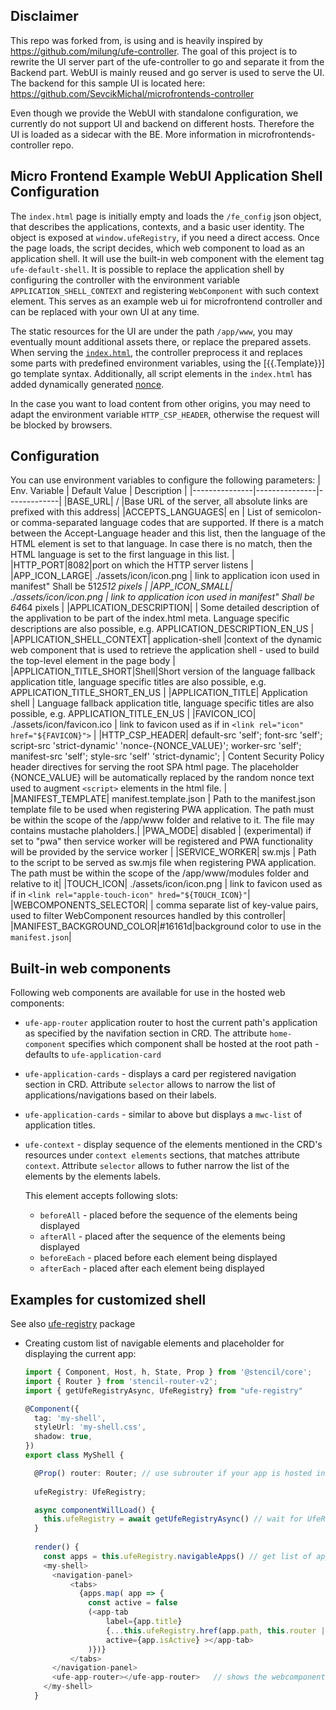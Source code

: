 ## Disclaimer
This repo was forked from, is using and is heavily inspired by https://github.com/milung/ufe-controller.
The goal of this project is to rewrite the UI server part of the ufe-controller to go and separate it from the Backend part.
WebUI is mainly reused and go server is used to serve the UI.
The backend for this sample UI is located here: https://github.com/SevcikMichal/microfrontends-controller

Even though we provide the WebUI with standalone configuration, we currently do not support UI and backend on different hosts. Therefore the UI is loaded as a sidecar with the BE. More information in microfrontends-controller repo.

## Micro Frontend Example WebUI Application Shell Configuration

The `index.html` page is initially empty and loads the `/fe_config` json object, that describes the applications, contexts, and a basic user identity. The object is exposed at `window.ufeRegistry`, if you need a direct access. Once the page loads, the script decides, which web component to load as an application shell. It will use the built-in web component with the element tag `ufe-default-shell`. It is possible to replace the application shell by configuring the  controller with the environment variable `APPLICATION_SHELL_CONTEXT` and registering `WebComponent` with  such context element. This serves as an example web ui for microfrontend controller and can be replaced with your own UI at any time.

The static resources for the UI are under the path `/app/www`, you may eventually mount additional assets there, or replace the prepared assets. When serving the [`index.html`](./web-ui/src/index.html), the controller preprocess it and replaces some parts with predefined environment variables, using the [{{.Template}}] go template syntax. Additionally, all script elements in the `index.html` has added dynamically generated [nonce](https://developer.mozilla.org/en-US/docs/Web/HTML/Global_attributes/nonce).

In the case you want to load content from  other origins, you may need to adapt the environment variable `HTTP_CSP_HEADER`, otherwise the request will be blocked by browsers.

## Configuration
You can use environment variables to configure the following parameters:
| Env. Variable | Default Value | Description |
|---------------|---------------|-------------|
|BASE_URL| / |Base URL of the server, all absolute links are prefixed with this address|
|ACCEPTS_LANGUAGES|	en	| List of semicolon- or comma-separated language codes that are supported. If there is a match between the Accept-Language header and this list, then the language of the HTML element is set to that language. In case there is no match, then the HTML language is set to the first language in this list. |
|HTTP_PORT|8082|port on which the HTTP server listens |
|APP_ICON_LARGE|	./assets/icon/icon.png |	link to application icon used in manifest" Shall be 512*512 pixels |
|APP_ICON_SMALL|	./assets/icon/icon.png |	link to application icon used in manifest" Shall be 64*64 pixels |
|APPLICATION_DESCRIPTION|	|	Some detailed description of the applivation to be part of the index.html meta. Language specific descriptions are also possible, e.g. APPLICATION_DESCRIPTION_EN_US |
|APPLICATION_SHELL_CONTEXT|	application-shell	|context of the dynamic web component that is used to retrieve the application shell - used to build the top-level element in the page body |
|APPLICATION_TITLE_SHORT|Shell|Short version of the language fallback application title, language specific titles are also possible, e.g. APPLICATION_TITLE_SHORT_EN_US |
|APPLICATION_TITLE|	Application shell	| Language fallback application title, language specific titles are also possible, e.g. APPLICATION_TITLE_EN_US |
|FAVICON_ICO| ./assets/icon/favicon.ico	| link to favicon used as if in `<link rel="icon" href="${FAVICON}">` |
|HTTP_CSP_HEADER|	default-src 'self'; font-src 'self'; script-src 'strict-dynamic' 'nonce-{NONCE_VALUE}'; worker-src 'self'; manifest-src 'self'; style-src 'self' 'strict-dynamic';	| Content Security Policy header directives for serving the root SPA html page. The placeholder {NONCE_VALUE} will be automatically replaced by the random nonce text used to augment `<script>` elements in the html file. |
|MANIFEST_TEMPLATE|	manifest.template.json	| Path to the manifest.json template file to be used when registering PWA application. The path must be within the scope of the /app/www folder and relative to it. The file may contains mustache plaholders.|
|PWA_MODE|	disabled	| (experimental) if set to "pwa" then service worker will be registered and PWA functionality will be provided by the service worker |
|SERVICE_WORKER|	sw.mjs	| Path to the script to be served as sw.mjs file when registering PWA application. The path must be within the scope of the /app/www/modules folder and relative to it|
|TOUCH_ICON|	./assets/icon/icon.png	| link to favicon used as if in `<link rel="apple-touch-icon" hred="${TOUCH_ICON}"`|
|WEBCOMPONENTS_SELECTOR|	|	comma separate list of key-value pairs, used to filter WebComponent resources handled by this controller|
|MANIFEST_BACKGROUND_COLOR|#16161d|background color to use in the `manifest.json`|
## Built-in web components

Following web components are available for use in the hosted web components:

* `ufe-app-router` application router to host the current path's application as  specified by the navifation section in CRD. The attribute `home-component` specifies which component shall be hosted at the root path - defaults to `ufe-application-card`

* `ufe-application-cards` - displays a card per registered navigation section in CRD. Attribute `selector` allows to narrow the list of applications/navigations based on their labels.

* `ufe-application-cards` - similar to above but displays a `mwc-list` of application titles.

* `ufe-context` - display sequence of the elements mentioned in the CRD's resources under `context elements` sections, that matches attribute `context`. Attribute `selector` allows to futher narrow the list of the elements by the elements labels.

  This element accepts following slots:
  * `beforeAll` - placed before the sequence of the elements being displayed
  * `afterAll` - placed after the sequence of the elements being displayed
  * `beforeEach` - placed before each element being displayed
  * `afterEach` - placed after each element being displayed

## Examples for customized shell

See also [ufe-registry](https://www.npmjs.com/package/ufe-registry) package

* Creating custom list of navigable elements and placeholder for displaying the current app:

  ```ts
  import { Component, Host, h, State, Prop } from '@stencil/core';
  import { Router } from 'stencil-router-v2';
  import { getUfeRegistryAsync, UfeRegistry} from "ufe-registry"

  @Component({
    tag: 'my-shell',
    styleUrl: 'my-shell.css',
    shadow: true,
  })
  export class MyShell {

    @Prop() router: Router; // use subrouter if your app is hosted in another web-component
    
    ufeRegistry: UfeRegistry;

    async componentWillLoad() {
      this.ufeRegistry = await getUfeRegistryAsync() // wait for UfeRegistry being available
    }
    
    render() {
      const apps = this.ufeRegistry.navigableApps() // get list of application registered in cluster
      <my-shell>
        <navigation-panel>
            <tabs>
              {apps.map( app => {
                const active = false
                (<app-tab
                    label={app.title} 
                    {...this.ufeRegistry.href(app.path, this.router || this.ufeRegistry.router)}
                    active={app.isActive} ></app-tab>
                )})}
            </tabs>    
        </navigation-panel>
        <ufe-app-router></ufe-app-router>   // shows the webcomponent of the currently active app
      </my-shell>
    }
  ```
